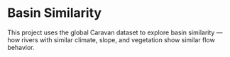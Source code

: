 # Basin Similarity

This project uses the global Caravan dataset to explore basin similarity — how rivers with similar climate, slope, and vegetation show similar flow behavior.